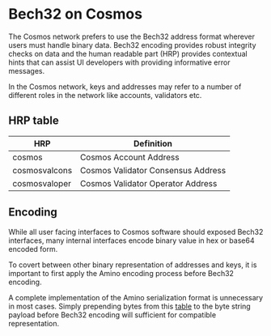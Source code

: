 # Bech32 on Cosmos

The Cosmos network prefers to use the Bech32 address format wherever users must handle binary data. Bech32 encoding provides robust integrity checks on data and the human readable part (HRP) provides contextual hints that can assist UI developers with providing informative error messages.

In the Cosmos network, keys and addresses may refer to a number of different roles in the network like accounts, validators etc.

## HRP table

| HRP              | Definition                            |
| ---------------- | ------------------------------------- |
| cosmos           | Cosmos Account Address                |
| cosmosvalcons    | Cosmos Validator Consensus Address    |
| cosmosvaloper    | Cosmos Validator Operator Address     |

## Encoding

While all user facing interfaces to Cosmos software should exposed Bech32 interfaces, many internal interfaces encode binary value in hex or base64 encoded form.

To covert between other binary representation of addresses and keys, it is important to first apply the Amino encoding process before Bech32 encoding.

A complete implementation of the Amino serialization format is unnecessary in most cases. Simply prepending bytes from this [table](https://github.com/cometbft/spec/blob/master/spec/blockchain/05-encoding.md#public-key-cryptography) to the byte string payload before Bech32 encoding will sufficient for compatible representation. <!-- Dead Link -->
